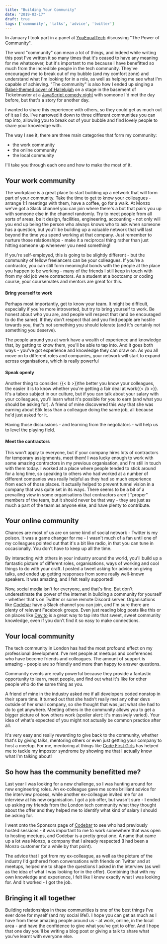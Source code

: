 ```yaml
---
title: "Building Your Community"
date: "2019-03-17"
draft: true
tags: ['community', 'talks', 'advice', 'twitter']
---
```


In January I took part in a panel at [YouEqualTech](https://www.youequaltech.com/) discussing "The Power of Community". 

The word "community" can mean a lot of things, and indeed while writing this post I've written it so many times that it's ceased to have any meaning for me whatsoever, but it's important to me because I have benefitted so much from the incredible people in the tech community. They've encouraged me to break out of my bubble (and my comfort zone) and understand what I'm looking for in a role, as well as helping me see what I'm capable of achieving. "The community" is also how I ended up singing a [Babel-themed cover of Hallelujah](https://github.com/babel/babel/blob/master/SONG.md) on a stage in the basement of Ticketmaster at a [JavaScript comedy night](https://smoosh.fun) with someone I'd met the day before, but that's a story for another day. 

I wanted to share this experience with others, so they could get as much out of it as I do. I've narrowed it down to three different communities you can tap into, allowing you to break out of your bubble and find lovely people to share your knowledge with. 

The way I see it, there are three main categories that form my community:

* the work community
* the online community
* the local community

I'll take you through each one and how to make the most of it.


## Your work community

The workplace is a great place to start building up a network that will form part of your community. Take the time to get to know your colleagues - arrange 1:1 meetings with them, have a coffee, go for a walk. At Monzo we've got a Slack channel you can join where there's a bot that pairs you up with someone else in the channel randomly. Try to meet people from all sorts of areas, be it design, facilities, engineering, accounting - not only will you end up being the person who always knows who to ask when someone has a question, but you'll be building up a valuable network that will last beyond the time you spend working at that company. Just remember to nurture those relationships - make it a reciprocal thing rather than just hitting someone up whenever you need something! 

If you're self-employed, this is going to be slightly different - but the community of fellow freelancers can be your colleagues. If you're a contractor, you can still form meaningful bonds with the people at the place you happen to be working - many of the friends I still keep in touch with from my old job were contractors. As a student at a bootcamp or coding course, your coursemates and mentors are great for this. 

<h4>Bring yourself to work</h4>
Perhaps most importantly, get to know your team. It might be difficult, especially if you're more introverted, but try to bring yourself to work. Be honest about who you are, and people will respect that (and be encouraged to do the same). If they don't respect that and you find people are hostile towards you, that's not something you should tolerate (and it's certainly not something you deserve). 

The people around you at work have a wealth of experience and knowledge that, by getting to know them, you'll be able to tap into. And it goes both ways - you've got experience and knowledge they can draw on. As you all move on to different roles and companies, your network will start to expand across organisations, which is really powerful

<h4>Speak openly</h4>
Another thing to consider: {{< b >}}the better you know your colleagues, the easier it is to know whether you're getting a fair deal at work{{< /b >}}. It's a taboo subject in our culture, but if you can talk about your salary with your colleagues, you'll learn what it's possible for you to earn (and what you should be asking for). A friend of mine discovered this way that she was earning about £5k less than a colleague doing the same job, all because he'd just asked for it.

Having those discussions - and learning from the negotiators - will help us to level the playing field. 

<h4>Meet the contractors</h4>
This won't apply to everyone, but if your company hires lots of contractors for temporary assignments, meet them! I was lucky enough to work with some amazing contractors in my previous organisation, and I'm still in touch with them today. I worked at a place where people tended to stick around for a long time, so speaking to others who had worked at a number of different companies was really helpful as they had so much experience from each of those places. It actually helped to prevent tunnel vision in a company that was quite set in its ways. There seems to be a bit of a prevailing view in some organisations that contractors aren't "proper" members of the team, but it should never be that way - they are just as much a part of the team as anyone else, and have plenty to contribute. 

## Your online community
Chances are most of us are on some kind of social network - Twitter is my poison. It was a game changer for me - I wasn't much of a fan until one of my colleagues pointed out that it's a bit like radio, in that you can tune in occasionally. You don't have to keep up all the time.

By interacting with others in your industry around the world, you'll build up a fantastic picture of different roles, organisations, ways of working and cool things to do with your craft. I posted a tweet asking for advice on giving talks, and ended up getting responses from some really well-known speakers. It was amazing, and I felt really supported! 

Now, social media isn't for everyone, and that's fine. But don't underestimate the power of the internet in building a community for yourself - whether that's on Twitter or some remote Discord server. Organisations like [Codebar](https://www.codebar.com) have a Slack channel you can join, and I'm sure there are plenty of relevant Facebook groups. Even just reading blog posts like this or on places like [Dev.to](https://www.dev.to) is a great way to tap into that sweet, sweet community knowledge, even if you don't find it so easy to make connections.

## Your local community
The tech community in London has had the most profound effect on my professional development. I've met people at meetups and conferences who have become friends and colleagues. The amount of support is amazing - people are so friendly and more than happy to answer questions.

Community events are really powerful because they provide a fantastic opportunity to learn, meet people, and find out what it's like for other people who do the same thing as you. 

A friend of mine in the industry asked me if all developers coded nonstop in their spare time. It turned out that she hadn't really met any other devs outside of her small company, so she thought that was just what she had to do to get anywhere. Meeting others in the community allows you to get a bigger picture of how others work (spoiler alert: it's massively varied). Your idea of what's expected of you might not actually be common practice after all. 

It's very easy and really rewarding to give back to the community, whether that's by giving talks, mentoring others or even just getting your company to host a meetup. For me, mentoring at things like [Code First Girls](https://www.codefirstgirls.co.uk) has helped me to tackle my impostor syndrome by showing me that I actually know what I'm talking about! 

## So how has the community benefitted me? 

Last year I was looking for a new challenge, so I was hunting around for new engineering roles. An ex-colleague gave me some brilliant advice for the interview process, while another ex-colleague invited me for an interview at his new organisation. I got a job offer, but wasn't sure - I ended up asking my friends from the London tech community what they thought about the offer and they helped me to identify what kind of salary I should be asking for.

I went onto the Sponsors page of [Codebar](https://www.codebar.com) to see who had previously hosted sessions - it was important to me to work somewhere that was open to hosting meetups, and Codebar is a pretty great one. A name that came up a lot was Monzo, a company that I already respected (I had been a Monzo customer for a while by that point).  

The advice that I got from my ex-colleague, as well as the picture of the industry I'd gathered from conversations with friends on Twitter and at meetups, helped me to shape the questions I asked in the interview (as well as the idea of what I was looking for in the offer). Combining that with my own knowledge and experience, I felt like I knew exactly what I was looking for. And it worked - I got the job. 

## Bringing it all together

Building relationships in these communities is one of the best things I've ever done for myself (and my social life!). I hope you can get as much as I have from these amazing people around us - at work, online, in the local area - and have the confidence to give what you've got to offer. And I hope that one day you'll be writing a blog post or giving a talk to share what you've learnt with everyone else. 